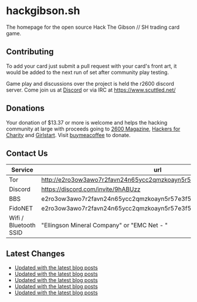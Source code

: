 # hackgibson.sh
The homepage for the open source Hack The Gibson // SH trading card game.


## Contributing

To add your card just submit a pull request with your card's front art, it would be added to the next run of set after community play testing.

Game play and discussions over the project is held the r2600 discord server. Come join us at [Discord](https://discord.com/invite/9hABUzz) or via IRC at https://www.scuttled.net/


## Donations

Your donation of $13.37 or more is welcome and helps the hacking community at large with proceeds going to [2600 Magazine](https://2600.com/), [Hackers for Charity](https://hackersforcharity.org) and [Girlstart](https://girlstart.org).  Visit [buymeacoffee](https://www.buymeacoffee.com/hackgibson.sh) to donate.


## Contact Us

Service | url
-|-
Tor | http://e2ro3ow3awo7r2favn24n65ycc2qmzkoayn5r57e3f56nvjwdcgg32ad.onion
Discord | https://discord.com/invite/9hABUzz
BBS | e2ro3ow3awo7r2favn24n65ycc2qmzkoayn5r57e3f56nvjwdcgg32ad.onion:23
FidoNET | e2ro3ow3awo7r2favn24n65ycc2qmzkoayn5r57e3f56nvjwdcgg32ad.onion:24554
Wifi / Bluetooth SSID | "Ellingson Mineral Company" or "EMC Net - <fidonet address>"

## Latest Changes
<!-- BLOG-POST-LIST:START -->
- [Updated with the latest blog posts](https://github.com/DFW2600/hackgibson.sh/commit/a1eb2e4e05e7b1cdc59a26ba90381b753ea491ad)
- [Updated with the latest blog posts](https://github.com/DFW2600/hackgibson.sh/commit/35185e6a4b288b50da4e7ca1c289410f8c3a0435)
- [Updated with the latest blog posts](https://github.com/DFW2600/hackgibson.sh/commit/0ca625637fb1fdefe4c72a2c1fc1be0d767361a0)
- [Updated with the latest blog posts](https://github.com/DFW2600/hackgibson.sh/commit/50cb1cc97582dbc13f894bb510d87ba34e785026)
- [Updated with the latest blog posts](https://github.com/DFW2600/hackgibson.sh/commit/a767c7ab62be6e93b232b696aa5525be54962040)
<!-- BLOG-POST-LIST:END -->
